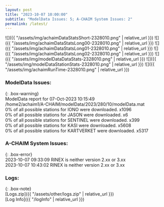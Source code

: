 ```yaml
---
layout: post
title: "2023-10-07 10:00:00"
subtitle: "ModelData Issues: 5; A-CHAIM System Issues: 2"
permalink: /latest/
---
```


![]({{ "/assets/img/achaimDataStatsShort-2328010.png" | relative_url }})
![]({{ "/assets/img/achaimDataStatsLong00-2328010.png" | relative_url }})
![]({{ "/assets/img/achaimDataStatsLong01-2328010.png" | relative_url }})
![]({{ "/assets/img/achaimDataStatsLong02-2328010.png" | relative_url }})
![]({{ "/assets/img/modelDataDataStats-2328010.png" | relative_url }})
![]({{ "/assets/img/modelDataStationStats-2328010.png" | relative_url }})
![]({{ "/assets/img/achaimRunTime-2328010.png" | relative_url }})


### ModelData Issues:  
  
{: .box-warning}  
 ModelData report for 07-Oct-2023 10:15:49   
 /home2/achaim1/A-CHAIM/modelData/2023/280/10/modelData.mat   
 0% of all possible stations for IONO were downloaded. x1096   
 0% of all possible stations for JASON were downloaded. x6   
 0% of all possible stations for SENTINEL were downloaded. x399   
 0% of all possible stations for KASI were downloaded. x5608   
 0% of all possible stations for KARTVERKET were downloaded. x5317   
  
### A-CHAIM System Issues:  
  
{: .box-error}  
2023-10-07 09:33:09 RINEX is neither version 2.xx or 3.xx  
2023-10-07 10:43:02 RINEX is neither version 2.xx or 3.xx  

### Logs:  
  
{: .box-note}  
[Logs.zip]({{ "/assets/other/logs.zip" | relative_url }})  
[Log Info]({{ "/logInfo" | relative_url }})  
